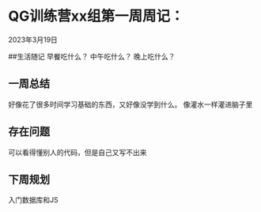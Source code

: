 # QG训练营xx组第一周周记：
2023年3月19日

##生活随记
早餐吃什么？
中午吃什么？
晚上吃什么？


## 一周总结
好像花了很多时间学习基础的东西，又好像没学到什么。
像灌水一样灌进脑子里

## 存在问题
可以看得懂别人的代码，但是自己又写不出来

## 下周规划
入门数据库和JS

